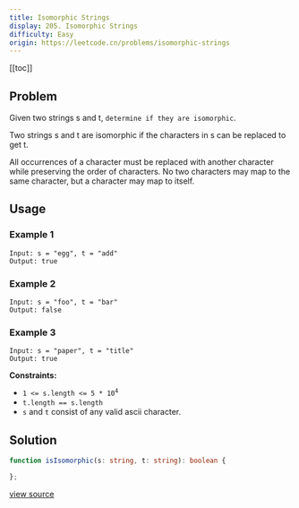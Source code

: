 ```yaml
---
title: Isomorphic Strings
display: 205. Isomorphic Strings
difficulty: Easy
origin: https://leetcode.cn/problems/isomorphic-strings
---
```


[[toc]]

## Problem

Given two strings s and t, `determine if they are isomorphic`.

Two strings s and t are isomorphic if the characters in s can be replaced to get t.

All occurrences of a character must be replaced with another character while preserving the order of characters. No two characters may map to the same character, but a character may map to itself.

## Usage

### Example 1
```
Input: s = "egg", t = "add"
Output: true
```
### Example 2
```
Input: s = "foo", t = "bar"
Output: false
```
### Example 3
```
Input: s = "paper", t = "title"
Output: true
```

**Constraints:**

- <code>1 &lt;= s.length &lt;= 5 * 10<sup>4</sup></code>
- <code>t.length == s.length</code>
- <code>s</code> and <code>t</code> consist of any valid ascii character.


## Solution

```ts
function isIsomorphic(s: string, t: string): boolean {

};
```

[view source](https://leetcode.cn/problems/isomorphic-strings)

